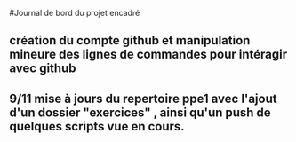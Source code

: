 #Journal de bord du projet encadré
## création du compte github et manipulation mineure des lignes de commandes pour intéragir avec github
## 9/11 mise à jours du repertoire ppe1 avec l'ajout d'un dossier "exercices" , ainsi qu'un push de quelques scripts vue en cours.
